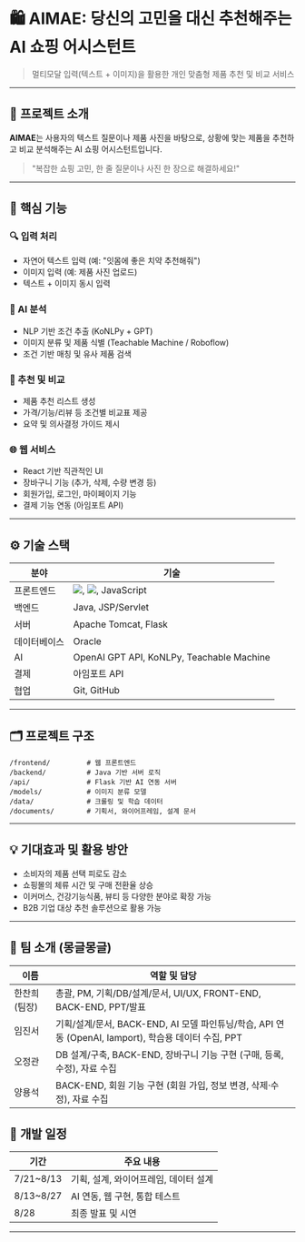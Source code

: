 # 🛍️ AIMAE: 당신의 고민을 대신 추천해주는 AI 쇼핑 어시스턴트

> 멀티모달 입력(텍스트 + 이미지)을 활용한 개인 맞춤형 제품 추천 및 비교 서비스

---

## 📌 프로젝트 소개

**AIMAE**는 사용자의 텍스트 질문이나 제품 사진을 바탕으로, 상황에 맞는 제품을 추천하고 비교 분석해주는 AI 쇼핑 어시스턴트입니다.

> "복잡한 쇼핑 고민, 한 줄 질문이나 사진 한 장으로 해결하세요!"

---

## 🧠 핵심 기능

### 🔍 입력 처리
- 자연어 텍스트 입력 (예: "잇몸에 좋은 치약 추천해줘")
- 이미지 입력 (예: 제품 사진 업로드)
- 텍스트 + 이미지 동시 입력

### 🧠 AI 분석
- NLP 기반 조건 추출 (KoNLPy + GPT)
- 이미지 분류 및 제품 식별 (Teachable Machine / Roboflow)
- 조건 기반 매칭 및 유사 제품 검색

### 🛒 추천 및 비교
- 제품 추천 리스트 생성
- 가격/기능/리뷰 등 조건별 비교표 제공
- 요약 및 의사결정 가이드 제시

### 🌐 웹 서비스
- React 기반 직관적인 UI
- 장바구니 기능 (추가, 삭제, 수량 변경 등)
- 회원가입, 로그인, 마이페이지 기능
- 결제 기능 연동 (아임포트 API)

---

## ⚙️ 기술 스택

| 분야 | 기술 |
|------|------|
| 프론트엔드 | <img src="https://img.shields.io/badge/HTML-E34F26?style=for-the-badge&logo=html5&logoColor=white">, <img src="https://img.shields.io/badge/CSS-1572B6?style=for-the-badge&logo=css3&logoColor=white">, JavaScript |
| 백엔드 | Java, JSP/Servlet |
| 서버 | Apache Tomcat, Flask |
| 데이터베이스 | Oracle |
| AI | OpenAI GPT API, KoNLPy, Teachable Machine |
| 결제 | 아임포트 API |
| 협업 | Git, GitHub |

---

## 🗂️ 프로젝트 구조

```
/frontend/         # 웹 프론트엔드
/backend/          # Java 기반 서버 로직
/api/              # Flask 기반 AI 연동 서버
/models/           # 이미지 분류 모델
/data/             # 크롤링 및 학습 데이터
/documents/        # 기획서, 와이어프레임, 설계 문서
```


---

## 💡 기대효과 및 활용 방안

- 소비자의 제품 선택 피로도 감소
- 쇼핑몰의 체류 시간 및 구매 전환율 상승
- 이커머스, 건강기능식품, 뷰티 등 다양한 분야로 확장 가능
- B2B 기업 대상 추천 솔루션으로 활용 가능

---


## 👥 팀 소개 (몽글몽글)

| 이름 | 역할 및 담당 |
|------|---------------|
| 한찬희 (팀장) | 총괄, PM, 기획/DB/설계/문서, UI/UX, FRONT-END, BACK-END, PPT/발표 |
| 임진서 | 기획/설계/문서, BACK-END, AI 모델 파인튜닝/학습, API 연동 (OpenAI, Iamport), 학습용 데이터 수집, PPT |
| 오정관 | DB 설계/구축, BACK-END, 장바구니 기능 구현 (구매, 등록, 수정), 자료 수집 |
| 양용석 | BACK-END, 회원 기능 구현 (회원 가입, 정보 변경, 삭제·수정), 자료 수집 |


## 📆 개발 일정

| 기간 | 주요 내용 |
|------|----------|
| 7/21~8/13 | 기획, 설계, 와이어프레임, 데이터 설계 |
| 8/13~8/27 | AI 연동, 웹 구현, 통합 테스트 |
| 8/28 | 최종 발표 및 시연 |

---
